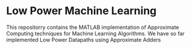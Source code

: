 # Low Power Machine Learning
This repositorry contains the MATLAB implementation of Approximate Computing techniques for Machine Learning Algorithms. We have so far implemented Low Power Datapaths using Approximate Adders
